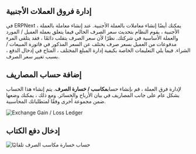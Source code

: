 ## إدارة فروق العملات الأجنبية

في ERPNext ، يمكنك أيضًا إنشاء معاملات بالعملة الأجنبية. عند إنشاء معاملة بالعملة الأجنبية ، يقوم النظام بتحديث سعر الصرف الحالي فيما يتعلق بعملة العميل / المورد والعملة الأساسية في شركتك. نظرًا لأن سعر الصرف يتقلب دائمًا ، فقد يتلقى المرء مدفوعات من العميل بسعر صرف يختلف عن السعر المذكور في فاتورة المبيعات / الشراء. فيما يلي التعليمات الخاصة بكيفية إدارة المبلغ المختلف ، المتاح في إدخال الدفع ، بسبب تغيير سعر الصرف.

## إضافة حساب المصاريف

لإدارة فرق العملة ، قم بإنشاء حساب**مكاسب / خسارة الصرف**. يتم إنشاء هذا الحساب بشكل عام على جانب المصاريف في بيان الأرباح والخسائر. ومع ذلك ، يمكنك وضعها ضمن مجموعة أخرى وفقًا لمتطلباتك المحاسبية.

![Exchange Gain / Loss Ledger](https://docs.erpnext.com/files/exchange-gain-loss-ledger.png)

## إدخال دفع الكتاب

![حساب خسارة مكاسب الصرف تلقائيًا](https://docs.erpnext.com/files/exchange-gain-loss-auto-calculation.gif)